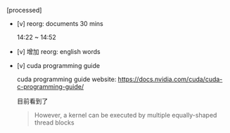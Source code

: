 [processed]

* [v] reorg: documents 30 mins

    14:22 ~ 14:52

* [v] 增加 reorg: english words

* [v] cuda programming guide

    cuda programming guide website: <https://docs.nvidia.com/cuda/cuda-c-programming-guide/>

    目前看到了

    > However, a kernel can be executed by multiple equally-shaped thread blocks

